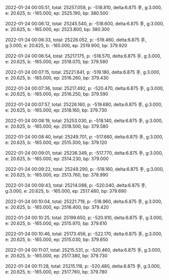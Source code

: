 2022-01-24 00:05:51, total: 25257.059, p: -518.810, delta:6.875 手, g:3.000, e: 20.625, b: -165.000, ep: 2525.190, bp: 380.500

2022-01-24 00:06:12, total: 25245.540, p: -518.600, delta:6.875 手, g:3.000, e: 20.625, b: -165.000, ep: 2523.800, bp: 380.300

2022-01-24 00:06:33, total: 25226.052, p: -519.460, delta:6.875 手, g:3.000, e: 20.625, b: -165.000, ep: 2519.900, bp: 379.920

2022-01-24 00:06:54, total: 25217.175, p: -518.570, delta:6.875 手, g:3.000, e: 20.625, b: -165.000, ep: 2518.070, bp: 379.580

2022-01-24 00:07:15, total: 25221.641, p: -519.180, delta:6.875 手, g:3.000, e: 20.625, b: -165.000, ep: 2516.260, bp: 379.430

2022-01-24 00:07:36, total: 25217.492, p: -520.470, delta:6.875 手, g:3.000, e: 20.625, b: -165.000, ep: 2516.250, bp: 379.590

2022-01-24 00:07:57, total: 25226.160, p: -519.680, delta:6.875 手, g:3.000, e: 20.625, b: -165.000, ep: 2518.160, bp: 379.730

2022-01-24 00:08:19, total: 25253.030, p: -518.140, delta:6.875 手, g:3.000, e: 20.625, b: -165.000, ep: 2518.500, bp: 379.580

2022-01-24 00:08:40, total: 25249.701, p: -517.660, delta:6.875 手, g:3.000, e: 20.625, b: -165.000, ep: 2515.300, bp: 379.120

2022-01-24 00:09:01, total: 25236.349, p: -517.770, delta:6.875 手, g:3.000, e: 20.625, b: -165.000, ep: 2514.230, bp: 379.000

2022-01-24 00:09:22, total: 25249.290, p: -518.160, delta:6.875 手, g:3.000, e: 20.625, b: -165.000, ep: 2513.760, bp: 378.990

2022-01-24 00:09:43, total: 25214.088, p: -520.040, delta:6.875 手, g:3.000, e: 20.625, b: -165.000, ep: 2517.480, bp: 379.690

2022-01-24 00:10:04, total: 25221.719, p: -518.960, delta:6.875 手, g:3.000, e: 20.625, b: -165.000, ep: 2516.400, bp: 379.420

2022-01-24 00:10:25, total: 25199.650, p: -520.910, delta:6.875 手, g:3.000, e: 20.625, b: -165.000, ep: 2515.970, bp: 379.610

2022-01-24 00:10:46, total: 25173.456, p: -522.170, delta:6.875 手, g:3.000, e: 20.625, b: -165.000, ep: 2515.030, bp: 379.650

2022-01-24 00:11:07, total: 25215.531, p: -520.460, delta:6.875 手, g:3.000, e: 20.625, b: -165.000, ep: 2517.380, bp: 379.730

2022-01-24 00:11:28, total: 25215.119, p: -520.480, delta:6.875 手, g:3.000, e: 20.625, b: -165.000, ep: 2517.760, bp: 379.780